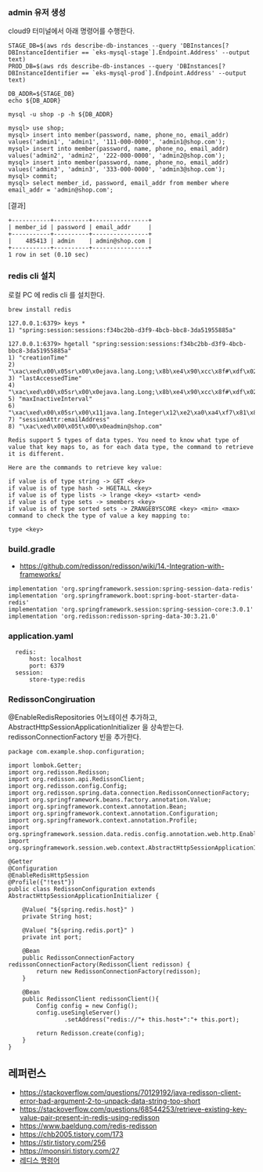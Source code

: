
### admin 유저 생성 ###
cloud9 터미널에서 아래 명령어를 수행한다. 
```
STAGE_DB=$(aws rds describe-db-instances --query 'DBInstances[?DBInstanceIdentifier == `eks-mysql-stage`].Endpoint.Address' --output text)
PROD_DB=$(aws rds describe-db-instances --query 'DBInstances[?DBInstanceIdentifier == `eks-mysql-prod`].Endpoint.Address' --output text)

DB_ADDR=${STAGE_DB}
echo ${DB_ADDR}

mysql -u shop -p -h ${DB_ADDR}
```

```
mysql> use shop;
mysql> insert into member(password, name, phone_no, email_addr) values('admin1', 'admin1', '111-000-0000', 'admin1@shop.com');
mysql> insert into member(password, name, phone_no, email_addr) values('admin2', 'admin2', '222-000-0000', 'admin2@shop.com');
mysql> insert into member(password, name, phone_no, email_addr) values('admin3', 'admin3', '333-000-0000', 'admin3@shop.com');
mysql> commit;
mysql> select member_id, password, email_addr from member where email_addr = 'admin@shop.com';
```
[결과]
```
+-----------+----------+----------------+
| member_id | password | email_addr     |
+-----------+----------+----------------+
|    485413 | admin    | admin@shop.com |
+-----------+----------+----------------+
1 row in set (0.10 sec)
```

### redis cli 설치 ###
로컬 PC 에 redis cli 를 설치한다.
```
brew install redis
```
```
127.0.0.1:6379> keys *
1) "spring:session:sessions:f34bc2bb-d3f9-4bcb-bbc8-3da51955885a"

127.0.0.1:6379> hgetall "spring:session:sessions:f34bc2bb-d3f9-4bcb-bbc8-3da51955885a"
1) "creationTime"
2) "\xac\xed\x00\x05sr\x00\x0ejava.lang.Long;\x8b\xe4\x90\xcc\x8f#\xdf\x02\x00\x01J\x00\x05valuexr\x00\x10java.lang.Number\x86\xac\x95\x1d\x0b\x94\xe0\x8b\x02\x00\x00xp\x00\x00\x01\x8a\x7f\x01\xd3\x9f"
3) "lastAccessedTime"
4) "\xac\xed\x00\x05sr\x00\x0ejava.lang.Long;\x8b\xe4\x90\xcc\x8f#\xdf\x02\x00\x01J\x00\x05valuexr\x00\x10java.lang.Number\x86\xac\x95\x1d\x0b\x94\xe0\x8b\x02\x00\x00xp\x00\x00\x01\x8a\x7f\x01\xe8\x9b"
5) "maxInactiveInterval"
6) "\xac\xed\x00\x05sr\x00\x11java.lang.Integer\x12\xe2\xa0\xa4\xf7\x81\x878\x02\x00\x01I\x00\x05valuexr\x00\x10java.lang.Number\x86\xac\x95\x1d\x0b\x94\xe0\x8b\x02\x00\x00xp\x00\x00\a\b"
7) "sessionAttr:emailAddress"
8) "\xac\xed\x00\x05t\x00\x0eadmin@shop.com"
```

```
Redis support 5 types of data types. You need to know what type of value that key maps to, as for each data type, the command to retrieve it is different.

Here are the commands to retrieve key value:

if value is of type string -> GET <key>
if value is of type hash -> HGETALL <key>
if value is of type lists -> lrange <key> <start> <end>
if value is of type sets -> smembers <key>
if value is of type sorted sets -> ZRANGEBYSCORE <key> <min> <max>
command to check the type of value a key mapping to:

type <key>
```

### build.gradle ###
* https://github.com/redisson/redisson/wiki/14.-Integration-with-frameworks/
```
implementation 'org.springframework.session:spring-session-data-redis'
implementation 'org.springframework.boot:spring-boot-starter-data-redis'
implementation 'org.springframework.session:spring-session-core:3.0.1'
implementation 'org.redisson:redisson-spring-data-30:3.21.0'
```

### application.yaml ###
```
  redis:
      host: localhost
      port: 6379
  session:
      store-type:redis
```

### RedissonCongiruation ###
@EnableRedisRepositories 어노테이션 추가하고, AbstractHttpSessionApplicationInitializer 을 상속받는다.  
redissonConnectionFactory 빈을 추가한다. 
```
package com.example.shop.configuration;

import lombok.Getter;
import org.redisson.Redisson;
import org.redisson.api.RedissonClient;
import org.redisson.config.Config;
import org.redisson.spring.data.connection.RedissonConnectionFactory;
import org.springframework.beans.factory.annotation.Value;
import org.springframework.context.annotation.Bean;
import org.springframework.context.annotation.Configuration;
import org.springframework.context.annotation.Profile;
import org.springframework.session.data.redis.config.annotation.web.http.EnableRedisHttpSession;
import org.springframework.session.web.context.AbstractHttpSessionApplicationInitializer;

@Getter
@Configuration
@EnableRedisHttpSession
@Profile({"!test"})
public class RedissonConfiguration extends AbstractHttpSessionApplicationInitializer {

    @Value( "${spring.redis.host}" )
    private String host;

    @Value( "${spring.redis.port}" )
    private int port;

    @Bean
    public RedissonConnectionFactory redissonConnectionFactory(RedissonClient redisson) {
        return new RedissonConnectionFactory(redisson);
    }

    @Bean
    public RedissonClient redissonClient(){
        Config config = new Config();
        config.useSingleServer()
                .setAddress("redis://"+ this.host+":"+ this.port);

        return Redisson.create(config);
    }
}
```

## 레퍼런스 ##
* https://stackoverflow.com/questions/70129192/java-redisson-client-error-bad-argument-2-to-unpack-data-string-too-short
* https://stackoverflow.com/questions/68544253/retrieve-existing-key-value-pair-present-in-redis-using-redisson
* https://www.baeldung.com/redis-redisson
* https://chb2005.tistory.com/173
* https://stir.tistory.com/256
* https://moonsiri.tistory.com/27
* [레디스 명령어](https://devhj.tistory.com/26)
